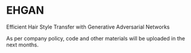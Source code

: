 # EHGAN
Efficient Hair Style Transfer with Generative Adversarial Networks

As per company policy, code and other materials will be uploaded in the next months.
